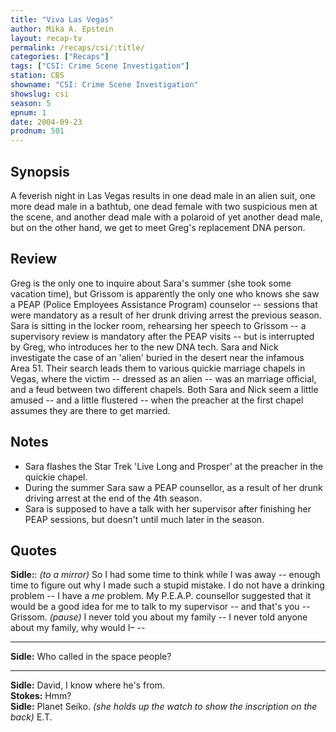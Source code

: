 ```yaml
---
title: "Viva Las Vegas"
author: Mika A. Epstein
layout: recap-tv
permalink: /recaps/csi/:title/
categories: ["Recaps"]
tags: ["CSI: Crime Scene Investigation"]
station: CBS
showname: "CSI: Crime Scene Investigation"
showslug: csi
season: 5  
epnum: 1
date: 2004-09-23
prodnum: 501
---
```


## Synopsis

A feverish night in Las Vegas results in one dead male in an alien suit, one more dead male in a bathtub, one dead female with two suspicious men at the scene, and another dead male with a polaroid of yet another dead male, but on the other hand, we get to meet Greg's replacement DNA person.

## Review

Greg is the only one to inquire about Sara's summer (she took some vacation time), but Grissom is apparently the only one who knows she saw a PEAP (Police Employees Assistance Program) counselor -- sessions that were mandatory as a result of her drunk driving arrest the previous season. Sara is sitting in the locker room, rehearsing her speech to Grissom -- a supervisory review is mandatory after the PEAP visits -- but is interrupted by Greg, who introduces her to the new DNA tech. Sara and Nick investigate the case of an 'alien' buried in the desert near the infamous Area 51. Their search leads them to various quickie marriage chapels in Vegas, where the victim -- dressed as an alien -- was an marriage official, and a feud between two different chapels. Both Sara and Nick seem a little amused -- and a little flustered -- when the preacher at the first chapel assumes they are there to get married.

## Notes

* Sara flashes the Star Trek 'Live Long and Prosper' at the preacher in the quickie chapel.  
* During the summer Sara saw a PEAP counsellor, as a result of her drunk driving arrest at the end of the 4th season.  
* Sara is supposed to have a talk with her supervisor after finishing her PEAP sessions, but doesn't until much later in the season.

## Quotes

**Sidle:**: _(to a mirror)_ So I had some time to think while I was away -- enough time to figure out why I made such a stupid mistake. I do not have a drinking problem -- I have a _me_ problem. My P.E.A.P. counsellor suggested that it would be a good idea for me to talk to my supervisor -- and that's you -- Grissom. _(pause)_ I never told you about my family -- I never told anyone about my family, why would I&#8211;  --  

- - -

**Sidle:** Who called in the space people?

- - -

**Sidle:** David, I know where he's from.  
**Stokes:** Hmm?  
**Sidle:** Planet Seiko. _(she holds up the watch to show the inscription on the back)_ E.T.
